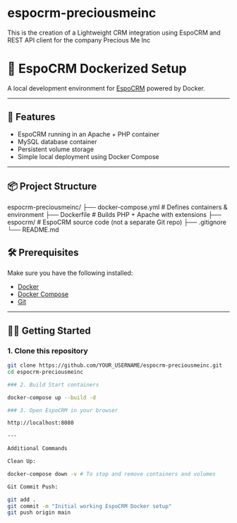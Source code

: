 # espocrm-preciousmeinc
This is the creation of a Lightweight CRM integration using EspoCRM and REST API client for the company Precious Me Inc

# 🧊 EspoCRM Dockerized Setup

A local development environment for [EspoCRM](https://www.espocrm.com/) powered by Docker.

---

## 🚀 Features

- EspoCRM running in an Apache + PHP container
- MySQL database container
- Persistent volume storage
- Simple local deployment using Docker Compose

---

## 📦 Project Structure

espocrm-preciousmeinc/
├── docker-compose.yml # Defines containers & environment
├── Dockerfile # Builds PHP + Apache with extensions
├── espocrm/ # EspoCRM source code (not a separate Git repo)
├── .gitignore
└── README.md

## 🛠 Prerequisites

Make sure you have the following installed:

- [Docker](https://docs.docker.com/get-docker/)
- [Docker Compose](https://docs.docker.com/compose/)
- [Git](https://git-scm.com/)

---

## 🧑‍💻 Getting Started

### 1. Clone this repository

```bash
git clone https://github.com/YOUR_USERNAME/espocrm-preciousmeinc.git
cd espocrm-preciousmeinc

### 2. Build Start containers

docker-compose up --build -d

### 3. Open EspoCRM in your browser

http://localhost:8080

---

Additional Commands

Clean Up:

docker-compose down -v # To stop and remove containers and volumes

Git Commit Push:

git add .
git commit -m "Initial working EspoCRM Docker setup"
git push origin main
